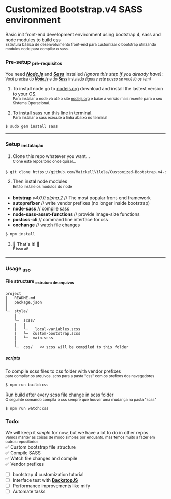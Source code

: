 # Customized Bootstrap.v4 SASS environment
Basic init front-end development environment using bootstrap 4, sass and node modules to build css
<br><sup>Estrutura básica de desenvolvimento front-end para customizar o bootstrap utilizando modulos node para compilar o sass.</sup>

### Pre-setup <sub>pré-requisitos</sub>

You need [**_Node.js_**](https://nodejs.org/en/) and [**_Sass_**](http://sass-lang.com/install) installed _(ignore this step if you already have)_:<br>
<sup>Você precisa do [**_Node.js_**](https://nodejs.org/en/) e do [**_Sass_**](http://sass-lang.com/install) instalado _(ignore este passo se você já os tem)_</sup>

1. To install node go to [nodejs.org](https://nodejs.org/) download and install the lastest version to your OS.
<br><sup>Para instalar o node vá até o site [nodejs.org](https://nodejs.org/) e baixe a versão mais recente para o seu Sistema Operacional.</sup>

2. To install sass run this line in terminal.
<br><sup>Para instalar o sass execute a linha abaixo no terminal</sup>
```sh
$ sudo gem install sass
```
------
### Setup <sub>instalação</sub>
1. Clone this repo whatever you want...
<br><sup>Clone este repositório onde quiser...</sup>
```sh
$ git clone https://github.com/MaickellVilela/Customized-Bootstrap.v4-sass-environment.git
```
2. Then instal node modules
<br><sup>Então instale os módulos do node</sup>
  * **botstrap** _v4.0.0.alpha.2_ // The most popular front-end framework
  * **autoprefixer**                // write vendor prefixes (no longer inside bootstrap)
  * **node-sass**                   // compile sass
  * **node-sass-asset-functions**   // provide image-size functions
  * **postcss-cli**                 // command line interface for css
  * **onchange**                    // watch file changes

  ```sh
  $ npm install
  ```

3. :tada: That's it! :beer:
<br><sup>É isso aí!</sup>

---

### Usage <sub>uso</sub>

#### File structure <sub>estrutura de arquivos</sub>
  ```
  project
  │   README.md
  │   package.json
  │
  └─  style/
      |
      └─  scss/
      |   |
      |   └─  _local-variables.scss
      |   └─  custom-bootstrap.scss
      |   └─  main.scss
      |
      └─  css/   << scss will be compiled to this folder

  ```
##### scripts
  To compile scss files to css folder with vendor prefixes
  <br><sup>para compilar os arquivos .scss para a pasta "css" com os prefixos dos navegadores</sup>
  ```sh
  $ npm run build:css
  ```

  Run build after every scss file change in scss folder
  <br><sup>O seguinte comando compila o css sempre que houver uma mudança na pasta "scss"</sup>
  ```sh
  $ npm run watch:css
  ```

### Todo:

We will keep it _simple_ for now, but we have a lot to do in other repos.
<br><sup>Vamos manter as coisas de modo simples por enquanto, mas temos muito a fazer em outros repositórios</sup><br>
:white_check_mark: Custom bootstrap file structure<br>
:white_check_mark: Compile SASS<br>
:white_check_mark: Watch file changes and compile<br>
:white_check_mark: Vendor prefixes<br>
- [ ] bootstrap 4 customization tutorial
- [ ] Interface test with [**BackstopJS**](https://garris.github.io/BackstopJS/)
- [ ] Performance improvements like mify
- [ ] Automate tasks
